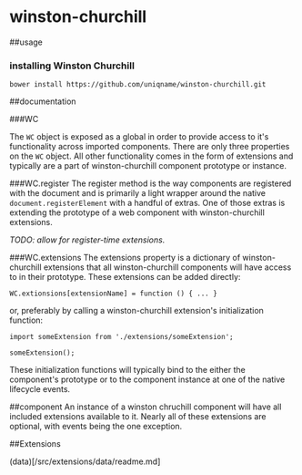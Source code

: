 # winston-churchill

##usage

### installing Winston Churchill

```
bower install https://github.com/uniqname/winston-churchill.git
```

##documentation

###WC

The `WC` object is exposed as a global in order to provide access to it's functionality across imported components. There are only three properties on the `WC` object. All other functionality comes in the form of extensions and typically are a part of winston-churchill component prototype or instance.

###WC.register
The register method is the way components are registered with the document and is primarily a light wrapper around the native `document.registerElement` with a handful of extras. One of those extras is extending the prototype of a web component with winston-churchill extensions.

_TODO: allow for register-time extensions._

###WC.extensions
The extensions property is a dictionary of winston-churchill extensions that all winston-churchill components will have access to in their prototype. These extensions can be added directly:

```
WC.extionsions[extensionName] = function () { ... }
```

or, preferably by calling a winston-churchill extension's initialization function:

```
import someExtension from './extensions/someExtension';

someExtension();
```

These initialization functions will typically bind to the either the component's prototype or to the component instance at one of the native lifecycle events.

##component
An instance  of a winston chruchill component will have all included extensions available to it. Nearly all of these extensions are optional, with events being the one exception.

##Extensions

(data)[/src/extensions/data/readme.md]
